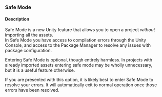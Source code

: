 ### Safe Mode
#### Description
Safe Mode is a new Unity feature that allows you to open a project *without* importing all the assets.  
In Safe Mode you have access to compilation errors through the Unity Console, and access to the Package Manager to resolve any issues with package configuration.  

Entering Safe Mode is optional, though entirely harmless. In projects with already imported assets entering safe mode may be wholly unnecessary, but it is a useful feature otherwise.  

If you are presented with this option, it is likely best to enter Safe Mode to resolve your errors. It will automatically exit to normal operation once those errors have been resolved.